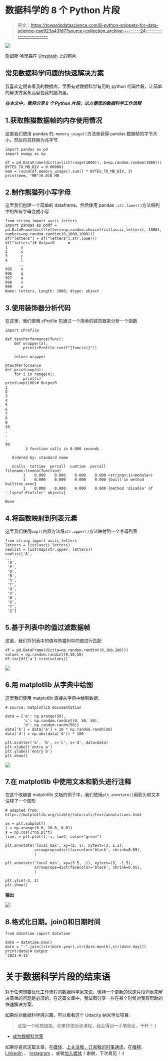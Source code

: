 # 数据科学的 8 个 Python 片段

> 原文：<https://towardsdatascience.com/8-python-snippets-for-data-science-cae923a43fd7?source=collection_archive---------24----------------------->

![](img/2902aa0725f03da7886c30aeefdc9754.png)

詹姆斯·哈里森在 [Unsplash](https://unsplash.com?utm_source=medium&utm_medium=referral) 上的照片

## 常见数据科学问题的快速解决方案

我喜欢定期查看我的数据库，里面有对数据科学有用的 python 代码片段，让简单的解决方案永远留在我的脑海里。

***在本文中，我将分享 8 个 Python 片段，以方便您的数据科学工作流程***

## 1.获取熊猫数据帧的内存使用情况

这里我们使用 pandas 的`.memory_usage()`方法来获得 pandas 数据帧的字节大小，然后将其转换为兆字节

```
import pandas as pd
import numpy as np

df = pd.DataFrame(dict(a=list(range(1000)), b=np.random.random(1000)))
BYTES_TO_MB_DIV = 0.000001
mem = round(df.memory_usage().sum() * BYTES_TO_MB_DIV, 3) 
print(mem, "MB")0.016 MB
```

## 2.制作熊猫列小写字母

这里我们创建一个简单的 dataframe，然后使用 pandas `.str.lower()`方法将列中的所有字母变成小写

```
from string import ascii_letters
import pandas as pddf = pd.DataFrame(dict(letters=np.random.choice(list(ascii_letters), 1000), numbers=np.random.randint(0,1000,1000)))
df["letters"] = df["letters"].str.lower()
df["letters"]# Output0      m
1      y
2      s
3      c
4      l
      ..
995    o
996    q
997    w
998    s
999    u
Name: letters, Length: 1000, dtype: object
```

## 3.使用装饰器分析代码

在这里，我们使用 cProfile 包通过一个简单的装饰器来分析一个函数

```
import cProfile

def testPerformance(func):
    def wrapper(x):
        print(cProfile.run(f"{func(x)}"))

    return wrapper

@testPerformance
def printLoop(n):
    for i in range(n):
        print(i)
printLoop(100)# Output0
1
2
3
4
5
6
7
8
9
10
.
.
.
99
         3 function calls in 0.000 seconds

   Ordered by: standard name

   ncalls  tottime  percall  cumtime  percall filename:lineno(function)
        1    0.000    0.000    0.000    0.000 <string>:1(<module>)
        1    0.000    0.000    0.000    0.000 {built-in method builtins.exec}
        1    0.000    0.000    0.000    0.000 {method 'disable' of '_lsprof.Profiler' objects}

None
```

## 4.将函数映射到列表元素

这里我们使用`map()`内置方法将`str.upper()`方法映射到一个字母列表

```
from string import ascii_letters
letters = list(ascii_letters)
newlist = list(map(str.upper, letters))
newlist['A',
...
 'O',
 'P',
 'Q',
 'R',
 'S',
 'T',
 'U',
 'V',
 'W',
 'X',
 'Y',
 'Z']
```

## 5.基于列表中的值过滤数据帧

这里，我们将列表中的值与熊猫列中的值进行匹配

```
df = pd.DataFrame(dict(a=np.random.randint(0,100,100)))
values = np.random.randint(0,50,50)
df.loc[df['a'].isin(values)]
```

![](img/08702ec68d7a823a4fb502a083963c84.png)

## 6.用 matplotlib 从字典中绘图

这里我们使用 matplotlib 直接从字典中绘制数据。

```
# source: matplotlib documentation

data = {'a': np.arange(50),
        'c': np.random.randint(0, 50, 50),
        'd': np.random.randn(50)}
data['b'] = data['a'] + 10 * np.random.randn(50)
data['d'] = np.abs(data['d']) * 100

plt.scatter('a', 'b', c='c', s='d', data=data)
plt.xlabel('entry a')
plt.ylabel('entry b')
plt.show()
```

![](img/4c0e7098ed146b8c081bd9a0d502292d.png)

## 7.在 matplotlib 中使用文本和箭头进行注释

在这个改编自 matplotlib 文档的例子中，我们使用`plt.annotate()`用箭头和文本注释了一个图形

```
# adapted from: https://matplotlib.org/stable/tutorials/text/annotations.html

ax = plt.subplot()
t = np.arange(0.0, 10.0, 0.01)
s = np.cos(2*np.pi*t)
line, = plt.plot(t, s, lw=2, color="green")

plt.annotate('local max', xy=(2, 1), xytext=(3, 1.5),
             arrowprops=dict(facecolor='black', shrink=0.05),
             )

plt.annotate('local min', xy=(3.5, -1), xytext=(3, -1.5),
             arrowprops=dict(facecolor='black', shrink=0.05),
             )

plt.ylim(-2, 2)
plt.show()
```

**输出**

![](img/df0864d82569d0aab8a958bc39f99d7d.png)

## 8.格式化日期。join()和日期时间

```
from datetime import datetime

date = datetime.now()
date = "-".join([str(date.year),str(date.month),str(date.day)])
print(date)# Output
'2021-9-15'
```

# 关于数据科学片段的结束语

对于任何想要优化工作流程的数据科学家来说，保持一个更新的快速片段列表来解决简单的问题是必须的。在这篇文章中，我试图分享一些在某个时候对我有帮助的快速解决方案。

如果你对数据科学感兴趣，可以看看这个 Udacity 纳米学位项目:

> 这是一个附属链接，如果你使用该课程，我会得到一小笔佣金，干杯！:)

*   [成为数据科学家](http://seekoapp.io/61414ca762f49f00081def36)

如果你喜欢这篇文章，在[媒体](https://lucas-soares.medium.com/)、[上关注我，订阅我的时事通讯](https://lucas-soares.medium.com/subscribe)，在[推特](https://twitter.com/LucasEnkrateia)、 [LinkedIn](https://www.linkedin.com/in/lucas-soares-969044167/) 、 [Instagram](https://www.instagram.com/theaugmentedself/) ，或者[加入媒体](https://lucas-soares.medium.com/membership)！谢谢，下次再见！:)